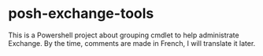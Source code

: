 # posh-exchange-tools
This is a Powershell project about grouping cmdlet to help administrate Exchange.
By the time, comments are made in French, I will translate it later.
